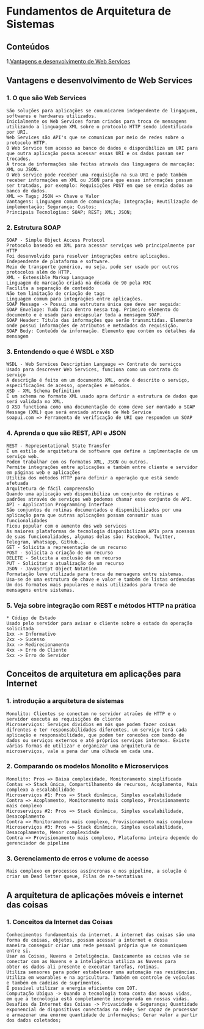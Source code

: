 # Fundamentos de Arquitetura de Sistemas

## Conteúdos
1.[Vantagens e desenvolvimento de Web Services](#)

## Vantagens e desenvolvimento de Web Services
### 1. O que são Web Services
    São soluções para aplicações se comunicarem independente de lingaguem, softwares e hardwares utilizados.
    Inicialmente os Web Services foram criados para troca de mensagens utilizando a linguagem XML sobre o protocolo HTTP sendo identificado por URI.
    Web Services são API's que se comunicam por meio de redes sobre o protocolo HTTP.
    O Web Service tem acesso ao banco de dados e disponibiliza um URI para que outra aplicação possa acessar essas URI e os dados possam ser trocados.
    A troca de informações são feitas através das linguagens de marcação: XML ou JSON.
    O Web service pode receber uma requisição na sua URI e pode também receber informações em XML ou JSON para que essas informações possam ser tratadas, por exemplo: Requisições POST em que se envia dados ao banco de dados.
    XML => Tags; JSON => Chave e Valor
    Vantagens: Linguagem comum de comunicação; Integração; Reutilização de implementação; Segurança; Custos;
    Principais Tecnologias: SOAP; REST; XML; JSON;
### 2. Estrutura SOAP
    SOAP - Simple Object Access Protocol
    Protocolo baseado em XML para acessar serviços web principalmente por HTTP
    Foi desenvolvido para resolver integrações entre aplicações.
    Independente de plataforma e software.
    Meio de transporte genérico, ou seja, pode ser usado por outros protocolos além do HTTP.
    XML - Extensible Markup Language
    Linguagem de marcação criada na década de 90 pela W3C
    Facilita a separação de conteúdo
    Não tem limitação de criação de tags
    Linguagem comum para integrações entre aplicações.
    SOAP Message -> Possui uma estrutura única que deve ser seguida: 
    SOAP Envelope: Tudo fica dentro nessa tag. Primeiro elemento do documento e é usado para encapsular toda a mensagem SOAP.
    SOAP Header: Titulo das informações que serão transmitidas. Elemento onde possui informações de atributos e metadados da requisição.
    SOAP Body: Conteúdo da informação. Elemento que contém os detalhes da mensagem
    
### 3. Entendendo o que é WSDL e XSD
    WSDL - Web Services Description Langauge => Contrato de serviços
    Usado para descrever Web Services, funciona como um contrato do serviço
    A descrição é feito em um documento XML, onde é descrito o serviço, especificações de acesso, operações e métodos.
    XSD - XML Schema Definition
    É um schema no formato XML usado apra definir a estrutura de dados que será validada no XML.
    O XSD functiona como uma documentação de como deve ser montado o SOAP Message (XML) que será enviado através de Web Service
    soapui.com => Ferramenta de verificação de URI que respondem um SOAP
### 4. Aprenda o que são REST, API e JSON
    REST - Representational State Transfer
    É um estilo de arquitetura de software que define a implmentação de um serviço web.
    Podem trabalhar com os formatos XML, JSON ou outros.
    Permite integrações entre aplicações e também entre cliente e servidor em páginas web e aplicações
    Utiliza dos métodos HTTP para definir a operação que está sendo efetuada
    Arquitetura de fácil compreensão
    Quando uma aplicação web disponibiliza um conjunto de rotinas e padrões através de serviços web podemos chamar esse conjunto de API.
    API - Application Programming Interface
    São conjuntos de rotinas documentados e disponibilizados por uma aplicação para que outras aplicações possam consumir suas funcionalidades
    Ficou popular com o aumento dos web services
    As maiores plataformas de tecnologia disponibilizam APIs para acessos de suas funcionalidades, algumas delas são: Facebook, Twitter, Telegram, Whatsapp, GitHub...
    GET - Solicita a representação de um recurso
    POST - Solicita a criação de um recurso
    DELETE - Solicita a exclusão de um recurso
    PUT - Solicitar a atualização de um recurso
    JSON - JavaScript Object Notation
    Formatação leve utilizada para troca de mensagens entre sistemas.
    Usa-se de uma estrutura de chave e valor e também de listas ordenadas
    Um dos formatos mais populares e mais utilizados para troca de mensagens entre sistemas.
### 5. Veja sobre integração com REST e métodos HTTP na prática
    * Código de Estado
    Usado pelo servidor para avisar o cliente sobre o estado da operação solicitada
    1xx -> Informativo
    2xx -> Sucesso
    3xx -> Redirecionamento
    4xx -> Erro do Cliente
    5xx -> Erro do Servidor

## Conceitos de arquitetura em aplicações para Internet

### 1. introdução a arquitetura de sistemas
    Monolito: Clientes se conectam no servidor atraǘes de HTTP e o servidor executa as requisições do cliente
    Microserviços: Serviços dividios em nós que podem fazer coisas difrentes e ter responsabilidades diferentes, um serviço terá cada aplicação e responsabilidade, que podem ter conexões com bando de dados ou serviços externos e até próprios serviços internos. Existe várias formas de utilizar e organizar uma arquitetura de microserviços, vale a pena dar uma olhada em cada uma.
### 2. Comparando os modelos Monolito e Microserviços
    Monolito: Pros => Baixa complexidade, Monitoramento simplificado
    Contas => Stack única, Compartilhamento de recursos, Acoplamento, Mais complexo a escalabilidade
    Microserviços #1: Pros => Stack dinâmica, Simples escalabilidade
    Contra => Acoplamento, Monitoramento mais complexo, Provisionamento mais complexo
    Microserviços #2: Pros => Stack dinâmica, Simples escalabilidade, Desacoplamento
    Contra => Monitoramento mais complexo, Provisionamento mais complexo
    Microserviços #3: Pros => Stack dinâmica, Simples escalabilidade, Desacoplamento, Menor complexidade
    Contra => Provisionamento mais complexo, Plataforma inteira depende do gerenciador de pipeline
### 3. Gerenciamento de erros e volume de acesso
    Mais complexo em processos assíncronas e nos pipeline, a solução é criar um Dead letter queue, Filas de re-tentativas

## A arquitetura de aplicações móveis e internet das coisas

### 1. Conceitos da Internet das Coisas
    Conhecimentos fundamentais da internet. A internet das coisas são uma forma de coisas, objetos, possam acessar a internet e dessa
    maneira conseguir criar uma rede pessoal própria que se comuniquem entre si.
    Usar as Coisas, Nuvens e Inteligência. Basicamente as coisas vão se conectar com as Nuvens e a inteligência utiliza as Nuvens para 
    obter os dados ali presente e executar tarefas, rotinas.
    Utiliza sensores para poder estabelecer uma automação nas residências.
    Utiliza em wearables e na agricultura. Também em controle de veículos e também em cadeias de suprimentos.
    É possível utilizar a energia eficiente com IOT.
    Computação Ubíqua -> Quando a tecnologia toma conta das novas vidas, em que a tecnologia está completamente incorporada em nossas vidas.
    Desafios da Internet das Coisas -> Privacidade e Segurança; Quantidade exponencial de dispositivos conectadas na rede; Ser capaz de processar e armazenar uma enorme quantidade de informações; Gerar valor a partir dos dados coletados; 